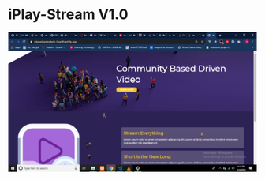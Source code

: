 # iPlay-Stream V1.0
![Image description](https://github.com/LarrySul/Parallax-Landing-Page/blob/master/src/img/Screenshot%20(285).png)
